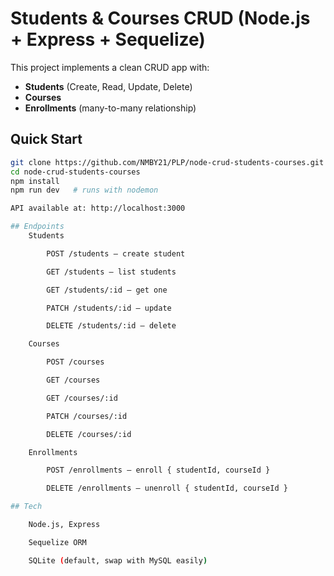 # Students & Courses CRUD (Node.js + Express + Sequelize)

This project implements a clean CRUD app with:
- **Students** (Create, Read, Update, Delete)
- **Courses**
- **Enrollments** (many-to-many relationship)

## Quick Start

```bash
git clone https://github.com/NMBY21/PLP/node-crud-students-courses.git
cd node-crud-students-courses
npm install
npm run dev   # runs with nodemon

API available at: http://localhost:3000

## Endpoints
    Students

        POST /students — create student

        GET /students — list students

        GET /students/:id — get one

        PATCH /students/:id — update

        DELETE /students/:id — delete

    Courses

        POST /courses

        GET /courses

        GET /courses/:id

        PATCH /courses/:id

        DELETE /courses/:id

    Enrollments

        POST /enrollments — enroll { studentId, courseId }

        DELETE /enrollments — unenroll { studentId, courseId }

## Tech

    Node.js, Express

    Sequelize ORM

    SQLite (default, swap with MySQL easily)
